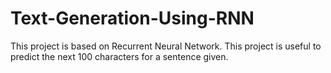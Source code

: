 # Text-Generation-Using-RNN
 This project is based on Recurrent Neural Network.
This project is useful to predict the next 100 characters for a sentence given.
